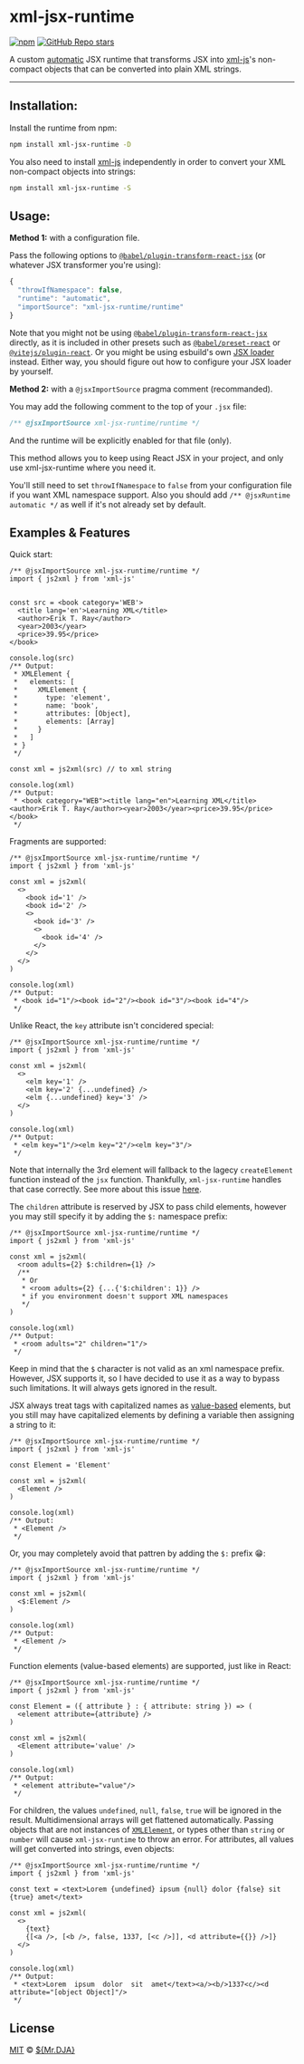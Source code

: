# xml-jsx-runtime

[![npm](https://img.shields.io/npm/v/xml-jsx-runtime)](https://www.npmjs.com/package/xml-jsx-runtime) [![GitHub Repo stars](https://img.shields.io/github/stars/iMrDJAi/xml-jsx-runtime?style=social)](https://github.com/iMrDJAi/xml-jsx-runtime)

A custom [automatic](https://babeljs.io/docs/en/babel-plugin-transform-react-jsx#react-automatic-runtime) JSX runtime that transforms JSX into [xml-js](https://github.com/nashwaan/xml-js)'s non-compact objects that can be converted into plain XML strings.

***
## Installation:

Install the runtime from npm:
```bash
npm install xml-jsx-runtime -D
```

You also need to install [xml-js](https://github.com/nashwaan/xml-js) independently in order to convert your XML non-compact objects into strings:

```bash
npm install xml-jsx-runtime -S
```

## Usage:

**Method 1:** with a configuration file.

Pass the following options to [`@babel/plugin-transform-react-jsx`](https://babeljs.io/docs/en/babel-plugin-transform-react-jsx#usage) (or whatever JSX transformer you're using):

```js
{
  "throwIfNamespace": false,
  "runtime": "automatic",
  "importSource": "xml-jsx-runtime/runtime"
}
```

Note that you might not be using [`@babel/plugin-transform-react-jsx`](https://www.npmjs.com/package/@babel/plugin-transform-react-jsx) directly, as it is included in other presets such as  [`@babel/preset-react`](https://www.npmjs.com/package/@babel/preset-react) or [`@vitejs/plugin-react`](https://www.npmjs.com/package/@vitejs/plugin-react). Or you might be using esbuild's own [JSX loader](https://esbuild.github.io/content-types/#jsx) instead. Either way, you should figure out how to configure your JSX loader by yourself.

**Method 2:** with a `@jsxImportSource` pragma comment (recommanded).

You may add the following comment to the top of your `.jsx` file:

```js
/** @jsxImportSource xml-jsx-runtime/runtime */
```

And the runtime will be explicitly enabled for that file (only).

This method allows you to keep using React JSX in your project, and only use xml-jsx-runtime where you need it.

You'll still need to set `throwIfNamespace` to `false` from your configuration file if you want XML namespace support. Also you should add `/** @jsxRuntime automatic */` as well if it's not already set by default.

## Examples & Features

Quick start:

```tsx
/** @jsxImportSource xml-jsx-runtime/runtime */
import { js2xml } from 'xml-js'


const src = <book category='WEB'>
  <title lang='en'>Learning XML</title>
  <author>Erik T. Ray</author>
  <year>2003</year>
  <price>39.95</price>
</book>

console.log(src)
/** Output:
 * XMLElement {
 *   elements: [
 *     XMLElement {
 *       type: 'element',
 *       name: 'book',
 *       attributes: [Object],
 *       elements: [Array]
 *     }
 *   ]
 * }
 */

const xml = js2xml(src) // to xml string

console.log(xml)
/** Output:
 * <book category="WEB"><title lang="en">Learning XML</title><author>Erik T. Ray</author><year>2003</year><price>39.95</price></book>
 */
```

Fragments are supported:

```tsx
/** @jsxImportSource xml-jsx-runtime/runtime */
import { js2xml } from 'xml-js'

const xml = js2xml(
  <>
    <book id='1' />
    <book id='2' />
    <>
      <book id='3' />
      <>
        <book id='4' />
      </>
    </>
  </>
)

console.log(xml)
/** Output:
 * <book id="1"/><book id="2"/><book id="3"/><book id="4"/>
 */
```

Unlike React, the `key` attribute isn't concidered special:

```tsx
/** @jsxImportSource xml-jsx-runtime/runtime */
import { js2xml } from 'xml-js'

const xml = js2xml(
  <>
    <elm key='1' />
    <elm key='2' {...undefined} />
    <elm {...undefined} key='3' />
  </>
)

console.log(xml)
/** Output:
 * <elm key="1"/><elm key="2"/><elm key="3"/>
 */
```

Note that internally the 3rd element will fallback to the lagecy `createElement` function instead of the `jsx` function. Thankfully, `xml-jsx-runtime` handles that case correctly. See more about this issue [here](https://github.com/facebook/react/issues/20031).

The `children` attribute is reserved by JSX to pass child elements, however you may still specify it by adding the `$:` namespace prefix:

```tsx
/** @jsxImportSource xml-jsx-runtime/runtime */
import { js2xml } from 'xml-js'

const xml = js2xml(
  <room adults={2} $:children={1} />
  /**
   * Or
   * <room adults={2} {...{'$:children': 1}} />
   * if you environment doesn't support XML namespaces
   */
)

console.log(xml)
/** Output:
 * <room adults="2" children="1"/>
 */
```

Keep in mind that the `$` character is not valid as an xml namespace prefix. However, JSX supports it, so I have decided to use it as a way to bypass such limitations. It will always gets ignored in the result.

JSX always treat tags with capitalized names as [value-based](https://www.typescriptlang.org/docs/handbook/jsx.html#value-based-elements) elements, but you still may have capitalized elements by defining a variable then assigning a string to it:

```tsx
/** @jsxImportSource xml-jsx-runtime/runtime */
import { js2xml } from 'xml-js'

const Element = 'Element'

const xml = js2xml(
  <Element />
)

console.log(xml)
/** Output:
 * <Element />
 */
```

Or, you may completely avoid that pattren by adding the `$:` prefix 😁:

```tsx
/** @jsxImportSource xml-jsx-runtime/runtime */
import { js2xml } from 'xml-js'

const xml = js2xml(
  <$:Element />
)

console.log(xml)
/** Output:
 * <Element />
 */
```

Function elements (value-based elements) are supported, just like in React:

```tsx
/** @jsxImportSource xml-jsx-runtime/runtime */
import { js2xml } from 'xml-js'

const Element = ({ attribute } : { attribute: string }) => (
  <element attribute={attribute} />
)

const xml = js2xml(
  <Element attribute='value' />
)

console.log(xml)
/** Output:
 * <element attribute="value"/>
 */
```

For children, the values `undefined`, `null`, `false`, `true` will be ignored in the result. Multidimensional arrays will get flattened automatically. Passing objects that are not instances of [`XMLElement`](https://github.com/iMrDJAi/xml-jsx-runtime/blob/master/src/XMLElement.ts), or types other than `string` or `number` will cause `xml-jsx-runtime` to throw an error. For attributes, all values will get converted into strings, even objects:

```tsx
/** @jsxImportSource xml-jsx-runtime/runtime */
import { js2xml } from 'xml-js'

const text = <text>Lorem {undefined} ipsum {null} dolor {false} sit {true} amet</text>

const xml = js2xml(
  <>
    {text}
    {[<a />, [<b />, false, 1337, [<c />]], <d attribute={{}} />]}
  </>
)

console.log(xml)
/** Output:
 * <text>Lorem  ipsum  dolor  sit  amet</text><a/><b/>1337<c/><d attribute="[object Object]"/>
 */
```

## License
[MIT](https://github.com/iMrDJAi/xml-jsx-runtime/blob/master/LICENSE) © [${Mr.DJA}](https://github.com/iMrDJAi)
